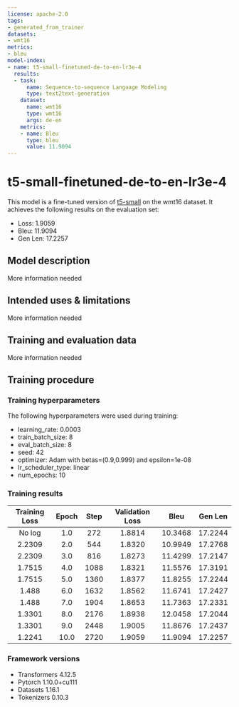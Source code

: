 ```yaml
---
license: apache-2.0
tags:
- generated_from_trainer
datasets:
- wmt16
metrics:
- bleu
model-index:
- name: t5-small-finetuned-de-to-en-lr3e-4
  results:
  - task:
      name: Sequence-to-sequence Language Modeling
      type: text2text-generation
    dataset:
      name: wmt16
      type: wmt16
      args: de-en
    metrics:
    - name: Bleu
      type: bleu
      value: 11.9094
---
```


<!-- This model card has been generated automatically according to the information the Trainer had access to. You
should probably proofread and complete it, then remove this comment. -->

# t5-small-finetuned-de-to-en-lr3e-4

This model is a fine-tuned version of [t5-small](https://huggingface.co/t5-small) on the wmt16 dataset.
It achieves the following results on the evaluation set:
- Loss: 1.9059
- Bleu: 11.9094
- Gen Len: 17.2257

## Model description

More information needed

## Intended uses & limitations

More information needed

## Training and evaluation data

More information needed

## Training procedure

### Training hyperparameters

The following hyperparameters were used during training:
- learning_rate: 0.0003
- train_batch_size: 8
- eval_batch_size: 8
- seed: 42
- optimizer: Adam with betas=(0.9,0.999) and epsilon=1e-08
- lr_scheduler_type: linear
- num_epochs: 10

### Training results

| Training Loss | Epoch | Step | Validation Loss | Bleu    | Gen Len |
|:-------------:|:-----:|:----:|:---------------:|:-------:|:-------:|
| No log        | 1.0   | 272  | 1.8814          | 10.3468 | 17.2244 |
| 2.2309        | 2.0   | 544  | 1.8320          | 10.9949 | 17.2768 |
| 2.2309        | 3.0   | 816  | 1.8273          | 11.4299 | 17.2147 |
| 1.7515        | 4.0   | 1088 | 1.8321          | 11.5576 | 17.3191 |
| 1.7515        | 5.0   | 1360 | 1.8377          | 11.8255 | 17.2244 |
| 1.488         | 6.0   | 1632 | 1.8562          | 11.6741 | 17.2427 |
| 1.488         | 7.0   | 1904 | 1.8653          | 11.7363 | 17.2331 |
| 1.3301        | 8.0   | 2176 | 1.8938          | 12.0458 | 17.2044 |
| 1.3301        | 9.0   | 2448 | 1.9005          | 11.8676 | 17.2437 |
| 1.2241        | 10.0  | 2720 | 1.9059          | 11.9094 | 17.2257 |


### Framework versions

- Transformers 4.12.5
- Pytorch 1.10.0+cu111
- Datasets 1.16.1
- Tokenizers 0.10.3
